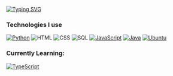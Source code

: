 [![Typing SVG](https://readme-typing-svg.demolab.com?font=Jetbrains+Mono&duration=4500&pause=1000&color=EA6C06&center=true&vCenter=true&random=false&width=435&lines=Hi!+I'm+Vian%2C+a+self-taught+developer)](https://git.io/typing-svg)

### Technologies I use

[![Python](https://img.shields.io/badge/-Python-141414?style=flat&logo=python)](https://docs.microsoft.com/en-us/dotnet/csharp/)
![HTML](https://img.shields.io/badge/-HTML-141414?style=flat&logo=html5)
![CSS](https://img.shields.io/badge/-CSS-141414?style=flat&logo=css3)
![SQL](https://img.shields.io/badge/-SQL-141414?style=flat&logo=postgresql)
[![JavaScript](https://img.shields.io/badge/-JavaScript-141414?style=flat&logo=javascript)](https://www.javascript.com/)
[![Java](https://img.shields.io/badge/-Java-141414?style=flat&logo=openjdk)](https://adoptium.net/)
[![Ubuntu](https://img.shields.io/badge/-Ubuntu-141414?style=flat&logo=ubuntu)](https://ubuntu.com/)

### Currently Learning:
[![TypeScript](https://img.shields.io/badge/-TypeScript-141414?style=flat&logo=typescript)](https://www.typescriptlang.org/)
